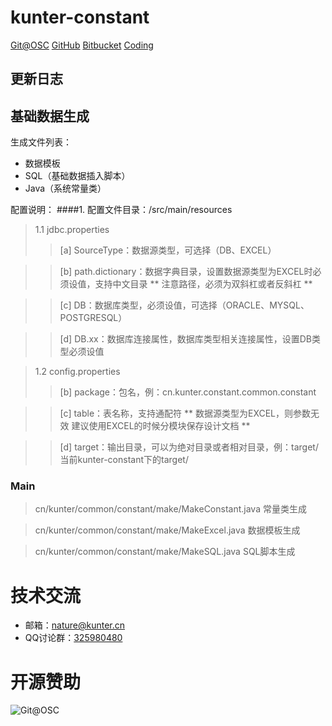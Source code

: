 # kunter-constant

[Git@OSC](https://git.oschina.net/nature/kunter-constant.git)
[GitHub](https://github.com/angelsinklowcn/kunter-constant.git)
[Bitbucket](https://bitbucket.org/angelsinklow/kunter-constant.git)
[Coding](https://git.coding.net/kunter/kunter-constant.git)



## 更新日志



## 基础数据生成

生成文件列表：
- 数据模板
- SQL（基础数据插入脚本）
- Java（系统常量类）

配置说明：
####1. 配置文件目录：/src/main/resources
> 1.1 jdbc.properties
>>  [a] SourceType：数据源类型，可选择（DB、EXCEL）

>>  [b] path.dictionary：数据字典目录，设置数据源类型为EXCEL时必须设值，支持中文目录 ** 注意路径，必须为双斜杠或者反斜杠 **

>>  [c] DB：数据库类型，必须设值，可选择（ORACLE、MYSQL、POSTGRESQL）

>>  [d] DB.xx：数据库连接属性，数据库类型相关连接属性，设置DB类型必须设值

> 1.2 config.properties
>>  [b] package：包名，例：cn.kunter.constant.common.constant

>>  [c] table：表名称，支持通配符 ** 数据源类型为EXCEL，则参数无效 建议使用EXCEL的时候分模块保存设计文档 **

>>  [d] target：输出目录，可以为绝对目录或者相对目录，例：target/ 当前kunter-constant下的target/

### Main
> cn/kunter/common/constant/make/MakeConstant.java 常量类生成

> cn/kunter/common/constant/make/MakeExcel.java 数据模板生成

> cn/kunter/common/constant/make/MakeSQL.java SQL脚本生成

# 技术交流
* 邮箱：nature@kunter.cn‍
* QQ讨论群：[325980480](http://jq.qq.com/?_wv=1027&k=TrLNcX)

# 开源赞助

![Git@OSC](http://git.oschina.net/uploads/images/2015/0608/230108_2f43d66e_6133.png "开源赞助我(支付宝)")